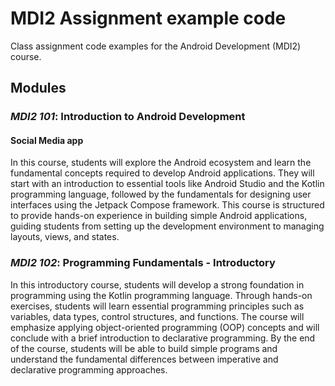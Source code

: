 # MDI2 Assignment example code
Class assignment code examples for the Android Development (MDI2) course.

## Modules
### *MDI2 101*: Introduction to Android Development
#### Social Media app
In this course, students will explore the Android ecosystem and learn the fundamental concepts required to develop Android applications. They will start with an introduction to essential tools like Android Studio and the Kotlin programming language, followed by the fundamentals for designing user interfaces using the Jetpack Compose framework. This course is structured to provide hands-on experience in building simple Android applications, guiding students from setting up the development environment to managing layouts, views, and states.

### *MDI2 102*: Programming Fundamentals - Introductory
In this introductory course, students will develop a strong foundation in programming using the Kotlin programming language. Through hands-on exercises, students will learn essential programming principles such as variables, data types, control structures, and functions. The course will emphasize applying object-oriented programming (OOP) concepts and will conclude with a brief introduction to declarative programming. By the end of the course, students will be able to build simple programs and understand the fundamental differences between imperative and declarative programming approaches.